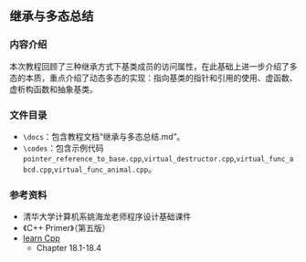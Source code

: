 ## 继承与多态总结
### 内容介绍

本次教程回顾了三种继承方式下基类成员的访问属性，在此基础上进一步介绍了多态的本质，重点介绍了动态多态的实现：指向基类的指针和引用的使用、虚函数、虚析构函数和抽象基类。

### 文件目录

* `\docs`：包含教程文档“继承与多态总结.md”。
* `\codes`：包含示例代码`pointer_reference_to_base.cpp`,`virtual_destructor.cpp`,`virtual_func_abcd.cpp`,`virtual_func_animal.cpp`。

### 参考资料

- 清华大学计算机系姚海龙老师程序设计基础课件
- 《C++ Primer》（第五版）
- [learn Cpp](https://www.learncpp.com/)
  - Chapter 18.1-18.4
